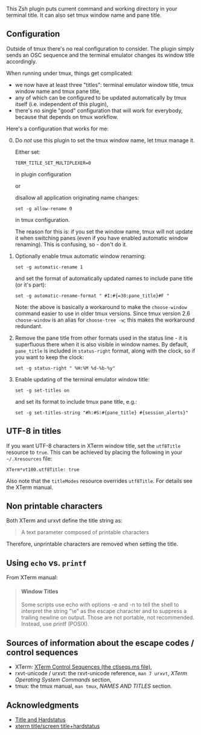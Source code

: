 This Zsh plugin puts current command and working directory in your terminal
title. It can also set tmux window name and pane title.

## Configuration

Outside of tmux there's no real configuration to consider. The plugin simply
sends an OSC sequence and the terminal emulator changes its window title
accordingly.

When running under tmux, things get complicated:

- we now have at least three "titles": terminal emulator window title, tmux
window name and tmux pane title,
- any of which can be configured to be updated automatically by tmux itself
(i.e. independent of this plugin),
- there's no single "good" configuration that will work for everybody, because
that depends on tmux workflow.

Here's a configuration that works for me:

0.	Do _not_ use this plugin to set the tmux window name, let tmux
	manage it.

	Either set:

		TERM_TITLE_SET_MULTIPLEXER=0

	in plugin configuration

	or

	disallow all application originating name changes:

		set -g allow-rename 0

	in tmux configuration.

	The reason for this is: if you set the window name, tmux will not
	update it when switching panes (even if you have enabled automatic
	window renaming). This is confusing, so - don't do it.

0.	Optionally enable tmux automatic window renaming:

		set -g automatic-rename 1

	and set the format of automatically updated names to include pane
	title (or it's part):

		set -g automatic-rename-format " #I:#{=30:pane_title}#F "

	Note: the above is basically a workaround to make the `choose-window`
	command easier to use in older tmux versions. Since tmux version 2.6
	`choose-window` is an alias for `choose-tree -w`; this makes the
	workaround redundant.

0.	Remove the pane title from other formats used in the status line - it
	is superfluous there when it is also visible in window names. By
	default, `pane_title` is included in `status-right` format, along with
	the clock, so if you want to keep the clock:

		set -g status-right " %H:%M %d-%b-%y"

0.	Enable updating of the terminal emulator window title:

		set -g set-titles on

	and set its format to include tmux pane title, e.g.:

		set -g set-titles-string "#h:#S:#{pane_title} #{session_alerts}"

## UTF-8 in titles

If you want UTF-8 characters in XTerm window title, set the `utf8Title`
resource to `true`. This can be achieved by placing the following in your
`~/.Xresources` file:

```
XTerm*vt100.utf8Title: true
```

Also note that the `titleModes` resource overrides `utf8Title`.
For details see the XTerm manual.

## Non printable characters

Both XTerm and urxvt define the title string as:

> A text parameter composed of printable characters

Therefore, unprintable characters are removed when setting the title.

## Using `echo` vs. `printf`

From XTerm manual:
> #### Window Titles
> Some scripts use echo with options -e and -n to tell the shell to interpret
> the string "\e" as the escape character and to suppress a trailing newline
> on output. Those are not portable, not recommended. Instead, use printf
> (POSIX).

## Sources of information about the escape codes / control sequences

- XTerm: [XTerm Control Sequences (the ctlseqs.ms file)](http://invisible-island.net/xterm/ctlseqs/ctlseqs.html),
- rxvt-unicode / urxvt: the rxvt-unicode reference, `man 7 urxvt`,
_XTerm Operating System Commands_ section,
- tmux: the tmux manual, `man tmux`, _NAMES AND TITLES_ section.

## Acknowledgments

- [Title and Hardstatus](https://web.archive.org/web/20180621042045/http://zshwiki.org/home/examples/hardstatus)
- [xterm title/screen title+hardstatus](http://www.zsh.org/mla/workers/2000/msg03988.html)
